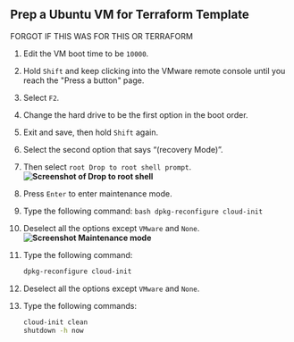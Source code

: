 ## Prep a Ubuntu VM for Terraform Template

FORGOT IF THIS WAS FOR THIS OR TERRAFORM

1. Edit the VM boot time to be `10000`.
    
2. Hold `Shift` and keep clicking into the VMware remote console until you reach the "Press a button" page.
    
3. Select `F2`.
    
4. Change the hard drive to be the first option in the boot order.
    
5. Exit and save, then hold `Shift` again.
    
6. Select the second option that says “(recovery Mode)”.
    
7. Then select `root Drop to root shell prompt`.  
    **![Screenshot of Drop to root shell](https://lh7-rt.googleusercontent.com/docsz/AD_4nXcS-Foxh4IP66EQkVHfYnZ_dki7KJ9jgE_2sPFjfObfgugbgQ1k_xB0yOQluhaWI9tuz_hk8v2Enko43dCga2_0Px3NzjhQT5lnaKKyYSuDXRhzzafAdgmeSFEAV0m9OB4Omgu0SATg1ymPXHPxB6noi6ms?key=656RGyT2tZdUq0NkJwJfuw)**
    
8. Press `Enter` to enter maintenance mode.
    
9. Type the following command: `bash dpkg-reconfigure cloud-init`
    
10. Deselect all the options except `VMware` and `None`.  
    **![Screenshot Maintenance mode](https://lh7-rt.googleusercontent.com/docsz/AD_4nXebE1R9GkOSRhKA09xx6EbOLkDOGvIfgyk4BogPEm2t76n2r2F_Yn7rRsftjAuIUbk8DmuwnnQc_uBI6hPsdoA63vl9hKZsSRGzhqletOlSJmrIKejNppuLEb0-p2k7GaNxQtb-otU0sbc44PxKSdr7wm6U?key=656RGyT2tZdUq0NkJwJfuw)**
    
11. Type the following command:
    
    ```bash
    dpkg-reconfigure cloud-init
    ```
    
12. Deselect all the options except `VMware` and `None`.
    
13. Type the following commands:
    
    ```bash
    cloud-init clean
    shutdown -h now
    ```


